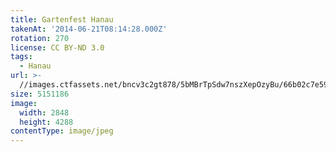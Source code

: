 ```yaml
---
title: Gartenfest Hanau
takenAt: '2014-06-21T08:14:28.000Z'
rotation: 270
license: CC BY-ND 3.0
tags:
  - Hanau
url: >-
  //images.ctfassets.net/bncv3c2gt878/5bMBrTpSdw7nszXepOzyBu/66b02c7e59d871f3124cc44d6211967c/gartenfest-hanau_14471640032_o
size: 5151186
image:
  width: 2848
  height: 4288
contentType: image/jpeg
---
```


